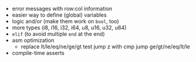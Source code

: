 - error messages with row:col information
- easier way to define (global) variables
- logic and/or (make them work on `bool`, too)
- more types (i8, i16, i32, i64, u8, u16, u32, u64)
- `elif` (to avoid multiple `end` at the end)
- asm optimization
	- replace
		lt/le/eq/ne/ge/gt
		test
		jump z
	  with
	    cmp
	    jump ge/gt/ne/eq/lt/le
- compile-time asserts
